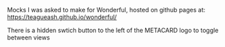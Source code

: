 Mocks I was asked to make for Wonderful, hosted on github pages at: https://teagueash.github.io/wonderful/

There is a hidden swtich button to the left of the METACARD logo to toggle between views
